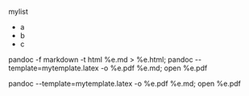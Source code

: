 mylist


+ a
+ b
+ c


pandoc -f markdown -t html %e.md > %e.html; pandoc --template=mytemplate.latex -o %e.pdf %e.md; open %e.pdf

pandoc --template=mytemplate.latex -o %e.pdf %e.md; open %e.pdf
